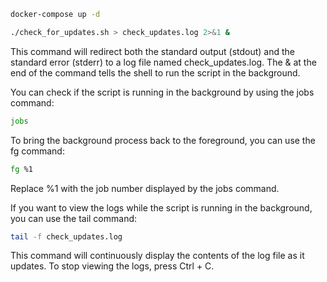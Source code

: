 ```bash
docker-compose up -d
```


```bash
./check_for_updates.sh > check_updates.log 2>&1 &
```


This command will redirect both the standard output (stdout) and the standard error (stderr) to a log file named check_updates.log. The & at the end of the command tells the shell to run the script in the background.

You can check if the script is running in the background by using the jobs command:

```bash
jobs
```


To bring the background process back to the foreground, you can use the fg command:

```bash
fg %1
```

Replace %1 with the job number displayed by the jobs command.

If you want to view the logs while the script is running in the background, you can use the tail command:

```bash
tail -f check_updates.log
```

This command will continuously display the contents of the log file as it updates. To stop viewing the logs, press Ctrl + C.
